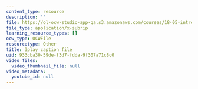 ```yaml
---
content_type: resource
description: ''
file: https://ol-ocw-studio-app-qa.s3.amazonaws.com/courses/18-05-introduction-to-probability-and-statistics-spring-2014/933cba3059def3d7fdda9f307a71c8c0_DyuQsaqXhwU.srt
file_type: application/x-subrip
learning_resource_types: []
ocw_type: OCWFile
resourcetype: Other
title: 3play caption file
uid: 933cba30-59de-f3d7-fdda-9f307a71c8c0
video_files:
  video_thumbnail_file: null
video_metadata:
  youtube_id: null
---
```

